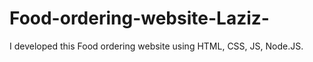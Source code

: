 # Food-ordering-website-Laziz-
I developed this Food ordering website using HTML, CSS, JS, Node.JS.
